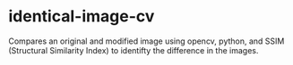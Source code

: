 # identical-image-cv

Compares an original and modified image using opencv, python, and SSIM (Structural Similarity Index) to identifty the difference in the images. 
